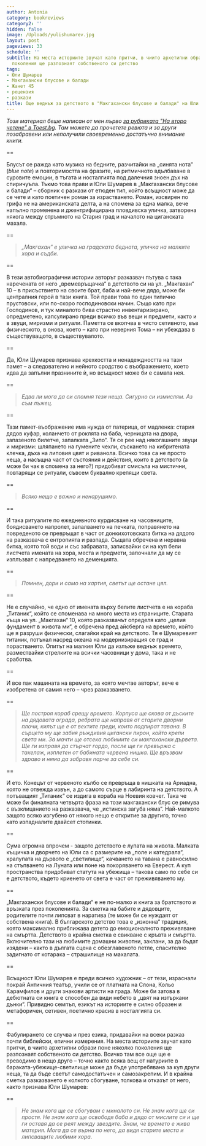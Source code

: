 ```yaml
---
author: Antonia
category: bookreviews
category2: ''
hidden: false
image: /Uploads/yulishumarev.jpg
layout: post
pageviews: 33
schedule: ''
subtitle: На места историите звучат като притчи, в чиито архетипни образи поне няколко
  поколения ще разпознаят собственото си детство
tags:
- Юли Шумарев
- Макгахански блусове и балади
- Жанет 45
- рецензия
- разкази
title: Още веднъж за детството в "Макгахански блусове и балади" на Юли Шумарев
---
```


*Този материал беше написан от мен първо [за рубриката "На второ четене" в Toest.bg](https://www.toest.bg/na-vtoro-chetene-makgahanski-blusove-i-baladi/). Там можете да прочетете ревюта и за други позабравени или неполучили своевременно достатъчно внимание книги.*

\==

Блусът се ражда като музика на бедните, разчитайки на „синята нота“ (*blue note*) и повторимостта на фразите, на ритмичното вдълбаване в суровите емоции, в тъгата и носталгията под далечния зноен дъх на спиричуъла. Тъкмо това прави и Юли Шумарев в „Макгахански блусове и балади“ – сборник с разкази от етюден тип, който всъщност може да се чете и като поетичен роман за израстването. Роман, изсвирен по грифа не на американската делта, а на спомена за една малка, вече напълно променена и джентрифицирана пловдивска уличка, затворена някога между стръмното на Стария град и началото на циганската махала.

\==

> *„Макгахан“ е уличка на градската беднота, уличка на малките хора и съдби.*

\==

В тези автобиографични истории авторът разказвач пътува с така наречената от него „времевръщачка“ в детството си на ул. „Макгахан“ 10 – в присъствието на своите брат, баба и най-вече дядо, може би централния герой в тази книга. Той прави това по един типично прустовски, или по-скоро господиновски начин. Също като при Господинов, и тук миналото бива страстно инвентаризирано, опредметено, капсулирано преди всичко във вещи и предмети, както и в звуци, миризми и ритуали. Паметта се вкопчва в чисто сетивното, във физическото, в онова, което – като при неверния Тома – ни убеждава в съществуващото, в съществувалото.

\==

Да, Юли Шумарев признава крехкостта и ненадеждността на тази памет – а следователно и нейното сродство с въображението, което идва да запълни празнините ѝ, но всъщност може би е самата нея.

\==

> *Едва ли мога да си спомня тези неща. Сигурно си измислям. Аз съм лъжец.*

\==

Тази памет-въображение има нужда от патерица, от мадленка: стария дядов куфар, коланчето от роклята на баба, черницата на двора, запазеното билетче, запалката „Зипо“. Тя се рее над някогашните звуци и миризми: шляпането на гумените чехли, съскането на кибритената клечка, дъха на липовия цвят и риванола. Всичко това са не просто неща, а насъщна част от състояния и действия, които в детството (а може би чак в спомена за него?) придобиват смисъла на мистични, повтарящи се ритуали, съвсем буквално крепящи света.

\==

> *Всяко нещо е важно и ненарушимо.*

\==

И така ритуалите по ежедневното курдисване на часовниците, боядисването напролет, запалването на печката, поправянето на повреденото се превръщат в част от донкихотовската битка на дядото на разказвача с ентропията и разпада. Същата обречена и неравна битка, която той води и със забравата, записвайки си на куп бели листчета имената на хора, места и предмети, започнали да му се изплъзват с напредването на деменцията.

\==

> *Помнен, дори и само на хартия, светът ще остане цял.*

\==

Не е случайно, че едно от имената върху белите листчета е на кораба „Титаник“, който се споменава на много места из страниците. Старата къща на ул. „Макгахан“ 10, която разказвачът определя като „целия фундамент в живота ми“, е обречена пред айсберга на времето, който ще я разруши физически, слагайки край на детството. Тя е Шумаревият титаник, потънал насред океана на модернизиращия се град и порастването. Опитът на малкия Юли да излъже веднъж времето, размествайки стрелките на всички часовници у дома, така и не сработва.

\==

И все пак машината на времето, за която мечтае авторът, вече е изобретена от самия него – чрез разказването.

\==

> *Ще построя кораб срещу времето. Корпуса ще скова от дъските на дядовата ограда, ребрата ще направя от старите дворни плочи, килът ще е от вехтите греди, които подпират тавана. В сърцето му ще забия ръждивия цигански пирон, който крепи света ми. За мачти ще отсека любимите си макгахански дървета. Ще ги изправя да стърчат гордо, после ще ги превържа с такелаж, изплетен от бабината червена нишка. Ще връзвам здраво и няма да забравя парче за себе си.*

\==

И ето. Конецът от червеното кълбо се превръща в нишката на Ариадна, която не отвежда извън, а до самото сърце в лабиринта на детството. А потъващият „Титаник“ се издига в кораба на Ноевия ковчег. Така че може би финалната четвърта фраза на този макгахански блус се римува с възклицанието на разказвача, че „истинска загуба няма“. Най-малкото защото всяко изгубено от някого нещо е откритие за другиго, точно като изпадналите двайсет стотинки. 

\==

Сума огромна впрочем - защото детството е лупата на живота. Малката къщичка и дворчето на Юли са с размерите на „поле и катедрала“, хралупата на дървото е „светилище“, качването на тавана е равносилно на стъпването на Луната или поне на покоряването на Еверест. А куп пространства придобиват статута на убежища – такова само по себе си е детството, където криенето от света е част от преживяването му.

\==

„Макгахански блусове и балади“ е не по-малко и книга за братството и връзката през поколенията. За сметка на бабите и дядовците, родителите почти липсват в наратива (те може би се нуждаят от собствена книга). В българското детство това е „изконна“ традиция, която максимално приближава детето до емоционалното преживяване на смъртта. Детството в крайна сметка е свикване с кръвта и смъртта. Включително тази на любимите домашни животни, заклани, за да бъдат изядени – както в дългата сцена с обезглавеното петле, спасително задигнато от котарака – страшилище на махалата.

\==

Всъщност Юли Шумарев е преди всичко художник – от тези, израснали покрай Античния театър, учили се от платната на Слона, Кольо Карамфилов и други знакови артисти на града. Може би затова в дебютната си книга е способен да види небето в „цвят на изтъркани дънки“. Привидно семпъл, езикът на историите е силно образен и метафоричен, сетивен, поетично красив в носталгията си.

\==

Фабулирането се случва и през езика, придавайки на всеки разказ почти библейски, епични измерения. На места историите звучат като притчи, в чиито архетипни образи поне няколко поколения ще разпознаят собственото си детство. Всичко там все още ще е преводимо в нещо друго – точно както всяка вещ от натуриите в бараката-убежище-светилище може да бъде употребявана за куп други неща, та да бъде светът самодостатъчен и самозакрепим. И в крайна сметка разказването е колкото сбогуване, толкова и отказът от него, както признава Юли Шумарев:

\==

> *Не знам кога ще се сбогувам с миналото си. Не знам кога ще си простя. Не знам кога ще освободя баба и дядо от мислите си и ще ги оставя да се реят между звездите. Знам, че времето е жива материя. Мога да се върна по него, да видя старите места и липсващите любими хора.*
